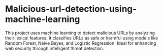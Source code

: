 # Malicious-url-detection-using-machine-learning
This project uses machine learning to detect malicious URLs by analyzing their lexical features. It classifies URLs as safe or harmful using models like Random Forest, Naive Bayes, and Logistic Regression. Ideal for enhancing web security through intelligent threat detection.
